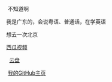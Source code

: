 <p>&nbsp;不知道啊</p><p>我是广东的，会说粤语、普通话，在学英语</p><p>想去一次北京</p><p><a href="https://www.ixigua.com/home/4309734264146573?list_entrance=homepage" target="_blank">西瓜视频</p></a>&nbsp;</a>&nbsp;<a href="https://pan.ken10111.workers.dev" target="_blank">云盘</p></a></p>&nbsp;<a href="https://github.com/ken10111/" target="_blank">我的GitHub主页</a></p>
